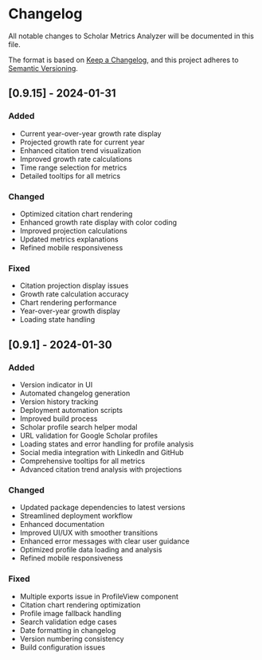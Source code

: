 # Changelog

All notable changes to Scholar Metrics Analyzer will be documented in this file.

The format is based on [Keep a Changelog](https://keepachangelog.com/en/1.0.0/),
and this project adheres to [Semantic Versioning](https://semver.org/spec/v2.0.0.html).

## [0.9.15] - 2024-01-31

### Added
- Current year-over-year growth rate display
- Projected growth rate for current year
- Enhanced citation trend visualization
- Improved growth rate calculations
- Time range selection for metrics
- Detailed tooltips for all metrics

### Changed
- Optimized citation chart rendering
- Enhanced growth rate display with color coding
- Improved projection calculations
- Updated metrics explanations
- Refined mobile responsiveness

### Fixed
- Citation projection display issues
- Growth rate calculation accuracy
- Chart rendering performance
- Year-over-year growth display
- Loading state handling

## [0.9.1] - 2024-01-30

### Added
- Version indicator in UI
- Automated changelog generation
- Version history tracking
- Deployment automation scripts
- Improved build process
- Scholar profile search helper modal
- URL validation for Google Scholar profiles
- Loading states and error handling for profile analysis
- Social media integration with LinkedIn and GitHub
- Comprehensive tooltips for all metrics
- Advanced citation trend analysis with projections

### Changed
- Updated package dependencies to latest versions
- Streamlined deployment workflow
- Enhanced documentation
- Improved UI/UX with smoother transitions
- Enhanced error messages with clear user guidance
- Optimized profile data loading and analysis
- Refined mobile responsiveness

### Fixed
- Multiple exports issue in ProfileView component
- Citation chart rendering optimization
- Profile image fallback handling
- Search validation edge cases
- Date formatting in changelog
- Version numbering consistency
- Build configuration issues
